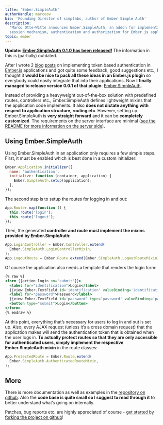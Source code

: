 ```yaml
---
title: 'Ember.SimpleAuth'
authorHandle: marcoow
bio: 'Founding Director of simplabs, author of Ember Simple Auth'
description:
  'Marco Otte-Witte announces Ember.SimpleAuth, an addon for implementing a
  session mechanism, authentication and authorization for Ember.js applications.'
topic: ember
---
```


**Update:
[Ember.SimpleAuth 0.1.0 has been released!](/blog/2014/01/20/embersimpleauth-010)**
The information in this is (partially) outdated.

After I wrote 2
[blog](/blog/2013/06/15/authentication-in-emberjs 'the initial post')
[posts](/blog/2013/08/08/better-authentication-in-emberjs 'the second post with a refined implementation')
on implementing token based authentication in [Ember.js](http://emberjs.com)
applications and got quite some feedback, good suggestions etc., I thought it
**would be nice to pack all these ideas in an Ember.js plugin** so everybody
could easily integrate that into their applications. Now **I finally managed to
release version 0.0.1 of that plugin**:
[Ember.SimpleAuth](https://github.com/simplabs/ember-simple-auth).

<!--break-->

Instead of providing a heavyweight out-of-the-box solution with predefined
routes, controllers etc., Ember.SimpleAuth defines lightweight mixins that the
application code implements. It also **does not dictate anything with respect to
application structure, routing etc**. However, setting up Ember.SimpleAuth is
**very straight forward** and it can be **completely customized**. The
requirements on the server interface are minimal
([see the README for more information on the server side](https://github.com/simplabs/ember-simple-auth#the-server-side)).

## Using Ember.SimpleAuth

Using Ember.SimpleAuth in an application only requires a few simple steps.
First, it must be enabled which is best done in a custom initializer:

```js
Ember.Application.initializer({
  name: 'authentication',
  initialize: function (container, application) {
    Ember.SimpleAuth.setup(application);
  },
});
```

The second step is to setup the routes for logging in and out:

```js
App.Router.map(function () {
  this.route('login');
  this.route('logout');
});
```

Then, the generated **controller and route must implement the mixins provided by
Ember.SimpleAuth**:

```js
App.LoginController = Ember.Controller.extend(
  Ember.SimpleAuth.LoginControllerMixin,
);
App.LogoutRoute = Ember.Route.extend(Ember.SimpleAuth.LogoutRouteMixin);
```

Of course the application also needs a template that renders the login form:

```hbs
{% raw %}
<form {{action login on='submit'}}>
  <label for="identification">Login</label>
  {{view Ember.TextField id='identification' valueBinding='identification' placeholder='Enter Login'}}
  <label for="password">Password</label>
  {{view Ember.TextField id='password' type='password' valueBinding='password' placeholder='Enter Password'}}
  <button type="submit">Login</button>
</form>
{% endraw %}
```

At this point, everything that’s necessary for users to log in and out is set
up. Also, every AJAX request (unless it’s a cross domain request) that the
application makes will send the authentication token that is obtained when the
user logs in. **To actually protect routes so that they are only accessible for
authenticated users, simply implement the respective Ember.SimpleAuth mixin** in
the route classes:

```js
App.ProtectedRoute = Ember.Route.extend(
  Ember.SimpleAuth.AuthenticatedRouteMixin,
);
```

## More

There is more documentation as well as examples in the
[repository on github](https://github.com/simplabs/ember-simple-auth). Also the
**code base is quite small so I suggest to read through it** to better
understand what’s going on internally.

Patches, bug reports etc. are highly appreciated of course -
[get started by forking the project on github](https://github.com/simplabs/ember-simple-auth)!

